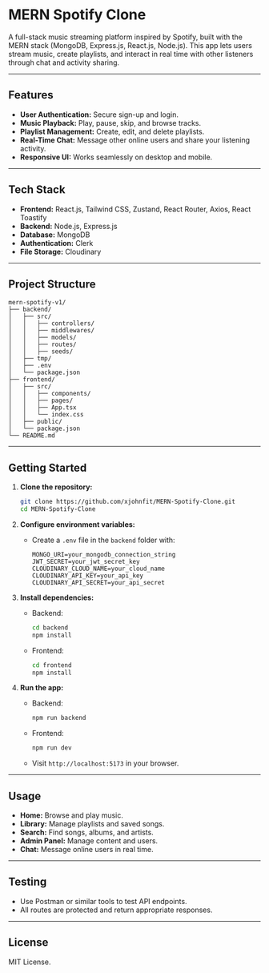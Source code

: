 
# MERN Spotify Clone

A full-stack music streaming platform inspired by Spotify, built with the MERN stack (MongoDB, Express.js, React.js, Node.js). This app lets users stream music, create playlists, and interact in real time with other listeners through chat and activity sharing.

---

## Features

- **User Authentication:** Secure sign-up and login.
- **Music Playback:** Play, pause, skip, and browse tracks.
- **Playlist Management:** Create, edit, and delete playlists.
- **Real-Time Chat:** Message other online users and share your listening activity.
- **Responsive UI:** Works seamlessly on desktop and mobile.

---

## Tech Stack

- **Frontend:** React.js, Tailwind CSS, Zustand, React Router, Axios, React Toastify
- **Backend:** Node.js, Express.js
- **Database:** MongoDB
- **Authentication:** Clerk
- **File Storage:** Cloudinary

---

## Project Structure

```
mern-spotify-v1/
├── backend/
│   ├── src/
│   │   ├── controllers/
│   │   ├── middlewares/
│   │   ├── models/
│   │   ├── routes/
│   │   ├── seeds/
│   ├── tmp/
│   ├── .env
│   └── package.json
├── frontend/
│   ├── src/
│   │   ├── components/
│   │   ├── pages/
│   │   ├── App.tsx
│   │   └── index.css
│   ├── public/
│   └── package.json
└── README.md
```

---

## Getting Started

1. **Clone the repository:**
   ```bash
   git clone https://github.com/xjohnfit/MERN-Spotify-Clone.git
   cd MERN-Spotify-Clone
   ```

2. **Configure environment variables:**
   - Create a `.env` file in the `backend` folder with:
     ```
     MONGO_URI=your_mongodb_connection_string
     JWT_SECRET=your_jwt_secret_key
     CLOUDINARY_CLOUD_NAME=your_cloud_name
     CLOUDINARY_API_KEY=your_api_key
     CLOUDINARY_API_SECRET=your_api_secret
     ```

3. **Install dependencies:**
   - Backend:
     ```bash
     cd backend
     npm install
     ```
   - Frontend:
     ```bash
     cd frontend
     npm install
     ```

4. **Run the app:**
   - Backend:
     ```bash
     npm run backend
     ```
   - Frontend:
     ```bash
     npm run dev
     ```
   - Visit `http://localhost:5173` in your browser.

---

## Usage

- **Home:** Browse and play music.
- **Library:** Manage playlists and saved songs.
- **Search:** Find songs, albums, and artists.
- **Admin Panel:** Manage content and users.
- **Chat:** Message online users in real time.

---

## Testing

- Use Postman or similar tools to test API endpoints.
- All routes are protected and return appropriate responses.

---

## License

MIT License.
